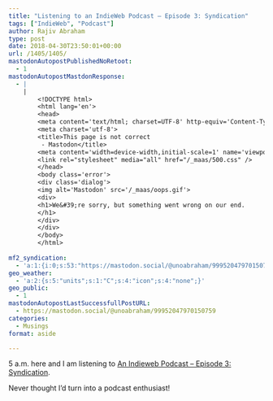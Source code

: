 ```yaml
---
title: "Listening to an IndieWeb Podcast – Episode 3: Syndication"
tags: ["IndieWeb", "Podcast"]
author: Rajiv Abraham
type: post
date: 2018-04-30T23:50:01+00:00
url: /1405/1405/
mastodonAutopostPublishedNoRetoot:
  - 1
mastodonAutopostMastdonResponse:
  - |
    |
        <!DOCTYPE html>
        <html lang='en'>
        <head>
        <meta content='text/html; charset=UTF-8' http-equiv='Content-Type'>
        <meta charset='utf-8'>
        <title>This page is not correct
         - Mastodon</title>
        <meta content='width=device-width,initial-scale=1' name='viewport'>
        <link rel="stylesheet" media="all" href="/_maas/500.css" />
        </head>
        <body class='error'>
        <div class='dialog'>
        <img alt='Mastodon' src='/_maas/oops.gif'>
        <div>
        <h1>We&#39;re sorry, but something went wrong on our end.
        </h1>
        </div>
        </div>
        </body>
        </html>
        
mf2_syndication:
  - 'a:1:{i:0;s:53:"https://mastodon.social/@unoabraham/99952047970150759";}'
geo_weather:
  - 'a:2:{s:5:"units";s:1:"C";s:4:"icon";s:4:"none";}'
geo_public:
  - 1
mastodonAutopostLastSuccessfullPostURL:
  - https://mastodon.social/@unoabraham/99952047970150759
categories:
  - Musings
format: aside

---
```

5 a.m. here and I am listening to <a href="https://david.shanske.com/2018/04/29/an-indieweb-podcast-episode-3-syndication/" target="_blank" rel="noopener">An Indieweb Podcast – Episode 3: Syndication</a>.

Never thought I&#8217;d turn into a podcast enthusiast!